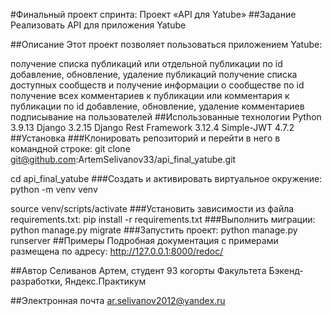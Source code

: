 #Финальный проект спринта: Проект «API для Yatube»
##Задание
Реализовать API для приложения Yatube

##Описание
Этот проект позволяет пользоваться приложением Yatube:

получение списка публикаций или отдельной публикации по id
добавление, обновление, удаление публикаций
получение списка доступных сообществ и получение информации о сообществе по id
получение всех комментариев к публикации или комментария к публикации по id
добавление, обновление, удаление комментариев
подписывание на пользователей
##Использованные технологии
Python 3.9.13
Django 3.2.15
Django Rest Framework 3.12.4
Simple-JWT 4.7.2
##Установка
###Клонировать репозиторий и перейти в него в командной строке:
git clone git@github.com:ArtemSelivanov33/api_final_yatube.git

cd api_final_yatube
###Cоздать и активировать виртуальное окружение:
python -m venv venv

source venv/scripts/activate
###Установить зависимости из файла requirements.txt:
pip install -r requirements.txt
###Выполнить миграции:
python manage.py migrate
###Запустить проект:
python manage.py runserver
##Примеры
Подробная документация с примерами размещена по адресу: http://127.0.0.1:8000/redoc/

##Автор
Селиванов Артем, студент 93 когорты Факультета Бэкенд-разработки, Яндекс.Практикум

##Электронная почта
ar.selivanov2012@yandex.ru
